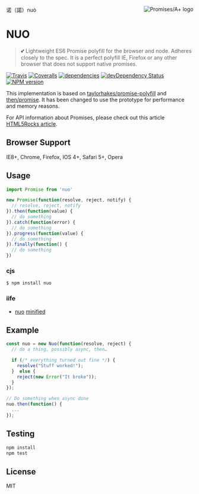 诺（諾）nuò <a href="http://promises-aplus.github.com/promises-spec"><img src="http://promises-aplus.github.com/promises-spec/assets/logo-small.png" align="right" alt="Promises/A+ logo" /></a>

# NUO

> :two_hearts: Lightweight ES6 Promise polyfill for the browser and node. Adheres closely to the spec. It is a perfect polyfill IE, Firefox or any other browser that does not support native promises.

[![Travis](https://img.shields.io/travis/crossjs/nuo.svg?style=flat-square)](https://travis-ci.org/crossjs/nuo)
[![Coveralls](https://img.shields.io/coveralls/crossjs/nuo.svg?style=flat-square)](https://coveralls.io/github/crossjs/nuo)
[![dependencies](https://david-dm.org/crossjs/nuo.svg?style=flat-square)](https://david-dm.org/crossjs/nuo)
[![devDependency Status](https://david-dm.org/crossjs/nuo/dev-status.svg?style=flat-square)](https://david-dm.org/crossjs/nuo#info=devDependencies)
[![NPM version](https://img.shields.io/npm/v/nuo.svg?style=flat-square)](https://npmjs.org/package/nuo)

This implementation is based on [taylorhakes/promise-polyfill](https://github.com/taylorhakes/promise-polyfill) and [then/promise](https://github.com/then/promise). It has been changed to use the prototype for performance and memory reasons.

For API information about Promises, please check out this article [HTML5Rocks article](http://www.html5rocks.com/en/tutorials/es6/promises/).

## Browser Support

IE8+, Chrome, Firefox, IOS 4+, Safari 5+, Opera

## Usage

```js
import Promise from 'nuo'

new Promise(function(resolve, reject, notify) {
  // resolve, reject, notify
}).then(function(value) {
  // do something
}).catch(function(error) {
  // do something
}).progress(function(value) {
  // do something
}).finally(function() {
  // do something
})
```

### cjs

```bash
$ npm install nuo
```

### iife

- [nuo](index.js) [minified](index.min.js)

## Example

```js
const nuo = new Nuo(function(resolve, reject) {
  // do a thing, possibly async, then…

  if (/* everything turned out fine */) {
    resolve("Stuff worked!");
  }  else {
    reject(new Error("It broke"));
  }
});

// Do something when async done
nuo.then(function() {
  ...
});
```

## Testing

```bash
npm install
npm test
```

## License

MIT
